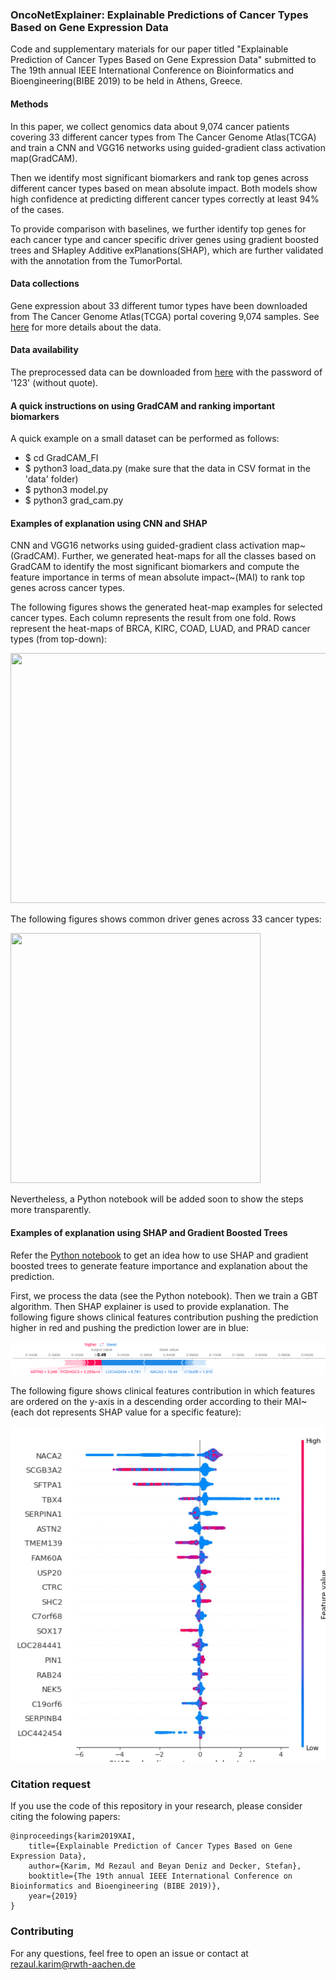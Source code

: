### OncoNetExplainer: Explainable Predictions of Cancer Types Based on Gene Expression Data
Code and supplementary materials for our paper titled "Explainable Prediction of Cancer Types Based on Gene Expression Data" submitted to The 19th annual IEEE International Conference on Bioinformatics and Bioengineering(BIBE 2019) to be held in Athens, Greece. 

#### Methods
In this paper, we collect genomics data about 9,074 cancer patients covering 33 different cancer types from The Cancer Genome Atlas(TCGA) and train a CNN and VGG16 networks using guided-gradient class activation map(GradCAM). 

Then we identify most significant biomarkers and rank top genes across different cancer types based on mean absolute impact. 
Both models show high confidence at predicting different cancer types correctly at least 94% of the cases. 

To provide comparison with baselines, we further identify top genes for each cancer type and cancer specific driver genes using gradient boosted trees and SHapley Additive exPlanations(SHAP), which are further validated with the annotation from the TumorPortal.

#### Data collections
Gene expression about 33 different tumor types have been downloaded from The Cancer Genome Atlas(TCGA) portal covering 9,074 samples. See [here](https://github.com/rezacsedu/XAI_Cancer_Pred/tree/master/Data) for more details about the data. 

#### Data availability
The preprocessed data can be downloaded from [here](https://data.fit.fraunhofer.de/index.php/s/4yXxzSoRgnI18XY) with the password of '123' (without quote). 

#### A quick instructions on using GradCAM and ranking important biomarkers
A quick example on a small dataset can be performed as follows: 
* $ cd GradCAM_FI
* $ python3 load_data.py (make sure that the data in CSV format in the 'data' folder)
* $ python3 model.py
* $ python3 grad_cam.py

#### Examples of explanation using CNN and SHAP
CNN and VGG16 networks using guided-gradient class activation map~(GradCAM). Further, we generated heat-maps for all the classes based on GradCAM to identify the most significant biomarkers and compute the feature importance in terms of mean absolute impact~(MAI) to rank top genes across cancer types. 

The following figures shows the generated heat-map examples for selected cancer types. Each column represents the result from one  fold. Rows represent the heat-maps of BRCA, KIRC, COAD, LUAD, and PRAD cancer types (from top-down):

<img src="https://github.com/rezacsedu/XAI_Cancer_Pred/blob/master/images/grid.png" width="1000" height="400">

The following figures shows common driver genes across 33 cancer types:

<img src="https://github.com/rezacsedu/XAI_Cancer_Pred/blob/master/images/common.png" width="400" height="400">

Nevertheless, a Python notebook will be added soon to show the steps more transparently. 

#### Examples of explanation using SHAP and Gradient Boosted Trees
Refer the [Python notebook](https://github.com/rezacsedu/XAI_Cancer_Pred/blob/master/Notebooks/GeneExpression_Classification_SHAP_XBoost.ipynb) to get an idea how to use SHAP and gradient boosted trees to generate feature importance and explanation about the prediction. 

First, we process the data (see the Python notebook). Then we train a GBT algorithm. Then SHAP explainer is used to provide explanation. The following figure shows clinical features contribution pushing the prediction higher in red and pushing the prediction lower are in blue: 

![](images/shap.png)

The following figure shows clinical features contribution in which features are ordered on the y-axis in a descending order according to their MAI~(each dot represents SHAP value for a specific feature):

![](images/fi.png)

### Citation request
If you use the code of this repository in your research, please consider citing the folowing papers:

    @inproceedings{karim2019XAI,
        title={Explainable Prediction of Cancer Types Based on Gene Expression Data},
        author={Karim, Md Rezaul and Beyan Deniz and Decker, Stefan},
        booktitle={The 19th annual IEEE International Conference on Bioinformatics and Bioengineering (BIBE 2019)},
        year={2019}
    }

### Contributing
For any questions, feel free to open an issue or contact at rezaul.karim@rwth-aachen.de
